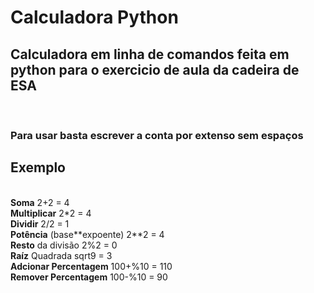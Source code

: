 # Calculadora Python
## Calculadora em linha de comandos feita em python para o exercicio de aula da cadeira de ESA
<br>

### Para usar basta escrever a conta por extenso sem espaços
## **Exemplo**
\
**Soma** 2+2 = 4 \
**Multiplicar** 2*2 = 4 \
**Dividir** 2/2 = 1 \
**Potência** (base\**expoente) 2**2 = 4 \
**Resto** da divisão 2%2 = 0 \
**Raíz** Quadrada sqrt9 = 3 \
**Adcionar Percentagem** 100+%10 = 110 \
**Remover Percentagem** 100-%10 = 90 
